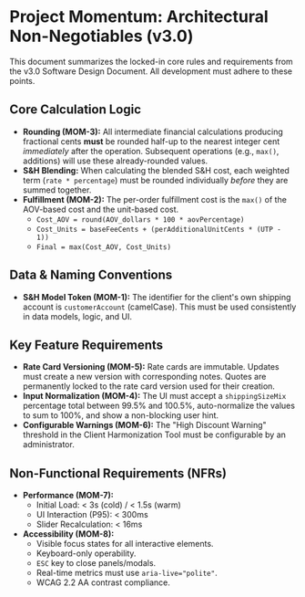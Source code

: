 # Project Momentum: Architectural Non-Negotiables (v3.0)

This document summarizes the locked-in core rules and requirements from the v3.0 Software Design Document. All development must adhere to these points.

## Core Calculation Logic

-   **Rounding (MOM-3):** All intermediate financial calculations producing fractional cents **must** be rounded half-up to the nearest integer cent *immediately* after the operation. Subsequent operations (e.g., `max()`, additions) will use these already-rounded values.
-   **S&H Blending:** When calculating the blended S&H cost, each weighted term (`rate * percentage`) must be rounded individually *before* they are summed together.
-   **Fulfillment (MOM-2):** The per-order fulfillment cost is the `max()` of the AOV-based cost and the unit-based cost.
    -   `Cost_AOV = round(AOV_dollars * 100 * aovPercentage)`
    -   `Cost_Units = baseFeeCents + (perAdditionalUnitCents * (UTP - 1))`
    -   `Final = max(Cost_AOV, Cost_Units)`

## Data & Naming Conventions

-   **S&H Model Token (MOM-1):** The identifier for the client's own shipping account is `customerAccount` (camelCase). This must be used consistently in data models, logic, and UI.

## Key Feature Requirements

-   **Rate Card Versioning (MOM-5):** Rate cards are immutable. Updates must create a new version with corresponding notes. Quotes are permanently locked to the rate card version used for their creation.
-   **Input Normalization (MOM-4):** The UI must accept a `shippingSizeMix` percentage total between 99.5% and 100.5%, auto-normalize the values to sum to 100%, and show a non-blocking user hint.
-   **Configurable Warnings (MOM-6):** The "High Discount Warning" threshold in the Client Harmonization Tool must be configurable by an administrator.

## Non-Functional Requirements (NFRs)

-   **Performance (MOM-7):**
    -   Initial Load: < 3s (cold) / < 1.5s (warm)
    -   UI Interaction (P95): < 300ms
    -   Slider Recalculation: < 16ms
-   **Accessibility (MOM-8):**
    -   Visible focus states for all interactive elements.
    -   Keyboard-only operability.
    -   `ESC` key to close panels/modals.
    -   Real-time metrics must use `aria-live="polite"`.
    -   WCAG 2.2 AA contrast compliance.
